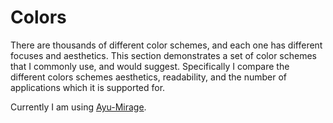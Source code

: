 # Colors

There are thousands of different color schemes, and each one has different
focuses and aesthetics. This section demonstrates a set of color schemes that I
commonly use, and would suggest. Specifically I compare the different colors
schemes aesthetics, readability, and the number of applications which it is
supported for.

Currently I am using [Ayu-Mirage](Ayu).
